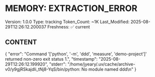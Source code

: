 # MEMORY: EXTRACTION_ERROR
Version: 1.0.0
Type: tracking
Token_Count: ~1K
Last_Modified: 2025-08-29T12:26:12.200037
Freshness: ✅ current

## CONTENT
{
  "error": "Command '['python', '-m', 'ddd', 'measure', 'demo-project']' returned non-zero exit status 1.",
  "timestamp": "2025-08-29T12:26:12.199920",
  "stderr": "/home/jyeary/.uv/cache/archive-v0/y9gjRSkajdli_tNj8-YqS/bin/python: No module named ddd\n"
}

